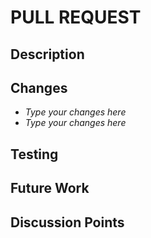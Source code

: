 <!-- markdownlint-disable-file MD041 -->

# PULL REQUEST

## Description

<!-- High level description or summary of the PR -->

## Changes

<!-- List of changes -->

- _Type your changes here_
- _Type your changes here_

## Testing

<!-- Optional -->
<!-- This section explains to users how to test the changes on their local machine -->

## Future Work

<!-- Optional -->
<!-- Add any future work plans that are not addressed by the PR but are raised by the PR -->

## Discussion Points

<!-- Optional -->
<!-- Points that need further discussion with the PR reviewers or other team members -->
